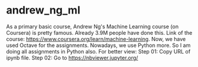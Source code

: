 # andrew_ng_ml
As a primary basic course, Andrew Ng's Machine Learning course (on Coursera) is pretty famous. Already 3.9M people have done this. Link of the course: https://www.coursera.org/learn/machine-learning. Now, we have used Octave for the assignments. Nowadays, we use Python more. So I am doing all assignments in Python also.
For better view: Step 01: Copy URL of ipynb file. Step 02: Go to https://nbviewer.jupyter.org/ 
